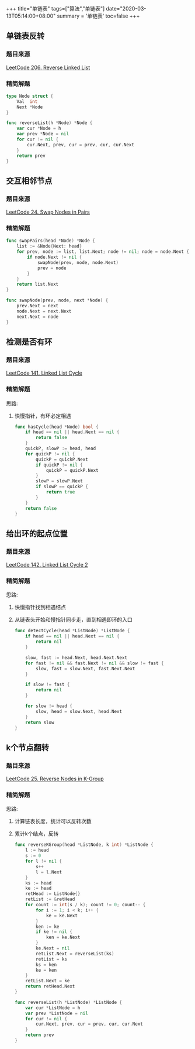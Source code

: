 +++
title="单链表"
tags=["算法","单链表"]
date="2020-03-13T05:14:00+08:00"
summary = '单链表'
toc=false
+++

单链表反转
----------

### 题目来源

[LeetCode 206. Reverse Linked List](https://leetcode.com/problems/reverse-linked-list/)

### 精简解题

```go
type Node struct {
	Val  int
	Next *Node
}

func reverseList(h *Node) *Node {
	var cur *Node = h
	var prev *Node = nil
	for cur != nil {
		cur.Next, prev, cur = prev, cur, cur.Next
	}
	return prev
}
```

交互相邻节点
------------

### 题目来源

[LeetCode 24. Swap Nodes in Pairs](https://leetcode.com/problems/swap-nodes-in-pairs/)

### 精简解题

```go
func swapPairs(head *Node) *Node {
	list := &Node{Next: head}
	for prev, node := list, list.Next; node != nil; node = node.Next {
		if node.Next != nil {
			swapNode(prev, node, node.Next)
			prev = node
		}
	}
	return list.Next
}

func swapNode(prev, node, next *Node) {
	prev.Next = next
	node.Next = next.Next
	next.Next = node
}
```

检测是否有环
------------

### 题目来源

[LeetCode 141. Linked List Cycle](https://leetcode.com/problems/linked-list-cycle/)

### 精简解题

思路:

1.	快慢指针，有环必定相遇

	```go
	func hasCycle(head *Node) bool {
		if head == nil || head.Next == nil {
			return false
		}
		quickP, slowP := head, head
		for quickP != nil {
			quickP = quickP.Next
			if quickP != nil {
				quickP = quickP.Next
			}
			slowP = slowP.Next
			if slowP == quickP {
				return true
			}
		}
		return false
	}
	```

给出环的起点位置
----------------

### 题目来源

[LeetCode 142. Linked List Cycle 2](https://leetcode.com/problems/linked-list-cycle-ii/)

### 精简解题

思路:

1.	快慢指针找到相遇结点
2.	从链表头开始和慢指针同步走，直到相遇即环的入口

	```go
	func detectCycle(head *ListNode) *ListNode {
		if head == nil || head.Next == nil {
			return nil
		}

		slow, fast := head.Next, head.Next.Next
		for fast != nil && fast.Next != nil && slow != fast {
			slow, fast = slow.Next, fast.Next.Next
		}

		if slow != fast {
			return nil
		}

		for slow != head {
			slow, head = slow.Next, head.Next
		}
		return slow
	}
	```

k个节点翻转
-----------

### 题目来源

[LeetCode 25. Reverse Nodes in K-Group](https://leetcode.com/problems/reverse-nodes-in-k-group/)

### 精简解题

思路:

1.	计算链表长度，统计可以反转次数
2.	累计k个结点，反转

	```go
	func reverseKGroup(head *ListNode, k int) *ListNode {
		l := head
		s := 0
		for l != nil {
			s++
			l = l.Next
		}
		ks := head
		ke := head
		retHead := ListNode{}
		retList := &retHead
		for count := int(s / k); count != 0; count-- {
			for i := 1; i < k; i++ {
				ke = ke.Next
			}
			ken := ke
			if ke != nil {
				ken = ke.Next
			}
			ke.Next = nil
			retList.Next = reverseList(ks)
			retList = ks
			ks = ken
			ke = ken
		}
		retList.Next = ke
		return retHead.Next
	}

	func reverseList(h *ListNode) *ListNode {
		var cur *ListNode = h
		var prev *ListNode = nil
		for cur != nil {
			cur.Next, prev, cur = prev, cur, cur.Next
		}
		return prev
	}
	```

